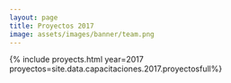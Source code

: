 ```yaml
---
layout: page
title: Proyectos 2017
image: assets/images/banner/team.png
---
```


{% include proyects.html year=2017 proyectos=site.data.capacitaciones.2017.proyectosfull%}
